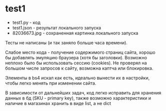 # test1
* test1.py - код
* test1.json - результат локального запуска
* 82036673.jpg - сохраненная картинка локального запуска

Тесты не написаны (и так заняло больше часа времени). 

Слабое место кода - получение содержимого страниц сайта, хорошо бы добавлять эмуляцию браузера (хотя бы заголовки). Возможно неплохо было бы использовать сессию (cookies).
Не проверял на большом числе запросов к сайту, возможна каптча или блокировка. 

Элементы в bs4 искал как есть, идеально вынести их в настройки, чтобы легко менять при изменении сайта. 

В зависимости от дальнейших задач, код легко исправить для хранения данных в бд (SKU - primary key), также возможно характеристики и наличие в магазинах хранить в виде list, а не dict


